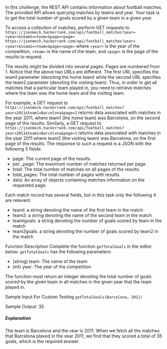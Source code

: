 In this challenge, the REST API contains information about football matches. The provided API allows querying matches by teams and year. Your task is to get the total number of goals scored by a given team in a given year.

To access a collection of matches, perform GET requests to
`https://jsonmock.hackerrank.com/api/football_matches?year=<year>&team1=<team>&page=<page>`
`https://jsonmock.hackerrank.com/api/football_matches?year=<year>&team2=<team>&page=<page>`
where `<year>` is the year of the competition, `<team>` is the name of the team, and `<page>` is the page of the results to request. 

The results might be divided into several pages. Pages are numbered from 1.
Notice that the above two URLs are different. The first URL specifies the team1 parameter (denoting the home team) while the second URL specifies the team2 parameter (denoting the visiting team). Thus, in order to get all matches that a particular team played in, you need to retrieve matches where the team was the home team and the visiting team.

For example, a GET request to
`https://jsonmock.hackerrank.com/api/football_matches?year=2011&team1=Barcelona&page=2`
returns data associated with matches in the year 2011, where team1 (the home team) was Barcelona, on the second page of the results.
Similarly, a GET request to
`https://jsonmock.hackerrank.com/api/football_matches?year=2011&team2=Barcelona&page=1`
returns data associated with matches in the year 2011 where team2 (the visiting team) was Barcelona, on the first page of the results.
The response to such a request is a JSON with the following 5 fields:
- page: The current page of the results.
- per _page: The maximum number of matches returned per page.
- total: The total number of matches on all pages of the results.
- total_pages: The total number of pages with results.
- data: An array of objects containing matches information on the requested page.


Each match record has several fields, but in this task only the following 4 are relevant:
- teamI: a string denoting the name of the first team in the match
- team2: a string denoting the name of the second team in the match
- teamigoals: a string denoting the number of goals scored by team in the match
- team2goals: a string denoting the number of goals scored by team2 in the match

Function Description
Complete the function `getTotalGoals` in the editor below.
`getTotalGoals` has the following parameters:
- (string) team: The name of the team 
- (int) year: The year of the competition

The function must return an integer denoting the total number of goals scored by the given team in all matches in the given year that the team played in.


Sample Input For Custom Testing `getTotalGoals(Barcelona, 2011)`

Sample Output: 35

##### Explanation
The team is Barcelona and the vear is 2011. When we fetch all the matches that Barcelona plaved in the vear 2011, we find that they scored a total of 35 goals, which is the required answer.

